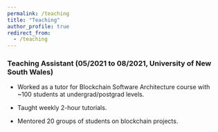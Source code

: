 ```yaml
---
permalink: /teaching
title: "Teaching"
author_profile: true
redirect_from: 
  - /teaching
---
```


###  Teaching Assistant (05/2021 to 08/2021, University of New South Wales)

* Worked as a tutor for Blockchain Software Architecture course with ~100 students at undergrad/postgrad levels.

* Taught weekly 2-hour tutorials.

* Mentored 20 groups of students on blockchain projects.
